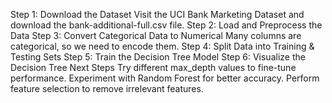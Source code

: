 Step 1: Download the Dataset
Visit the UCI Bank Marketing Dataset and download the bank-additional-full.csv file.
Step 2: Load and Preprocess the Data
Step 3: Convert Categorical Data to Numerical
Many columns are categorical, so we need to encode them.
Step 4: Split Data into Training & Testing Sets
Step 5: Train the Decision Tree Model
Step 6: Visualize the Decision Tree
Next Steps
Try different max_depth values to fine-tune performance.
Experiment with Random Forest for better accuracy.
Perform feature selection to remove irrelevant features.
